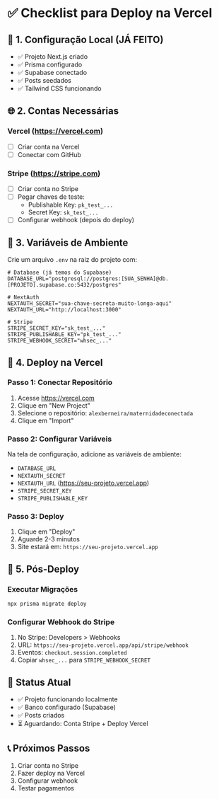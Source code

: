# ✅ Checklist para Deploy na Vercel

## 🔧 **1. Configuração Local (JÁ FEITO)**
- ✅ Projeto Next.js criado
- ✅ Prisma configurado
- ✅ Supabase conectado
- ✅ Posts seedados
- ✅ Tailwind CSS funcionando

## 🌐 **2. Contas Necessárias**

### **Vercel** (https://vercel.com)
- [ ] Criar conta na Vercel
- [ ] Conectar com GitHub

### **Stripe** (https://stripe.com) 
- [ ] Criar conta no Stripe
- [ ] Pegar chaves de teste:
  - Publishable Key: `pk_test_...`
  - Secret Key: `sk_test_...`
- [ ] Configurar webhook (depois do deploy)

## 📝 **3. Variáveis de Ambiente**

Crie um arquivo `.env` na raiz do projeto com:

```env
# Database (já temos do Supabase)
DATABASE_URL="postgresql://postgres:[SUA_SENHA]@db.[PROJETO].supabase.co:5432/postgres"

# NextAuth
NEXTAUTH_SECRET="sua-chave-secreta-muito-longa-aqui"
NEXTAUTH_URL="http://localhost:3000"

# Stripe
STRIPE_SECRET_KEY="sk_test_..."
STRIPE_PUBLISHABLE_KEY="pk_test_..."
STRIPE_WEBHOOK_SECRET="whsec_..."
```

## 🚀 **4. Deploy na Vercel**

### **Passo 1: Conectar Repositório**
1. Acesse https://vercel.com
2. Clique em "New Project"
3. Selecione o repositório: `alexberneira/maternidadeconectada`
4. Clique em "Import"

### **Passo 2: Configurar Variáveis**
Na tela de configuração, adicione as variáveis de ambiente:
- `DATABASE_URL`
- `NEXTAUTH_SECRET`
- `NEXTAUTH_URL` (https://seu-projeto.vercel.app)
- `STRIPE_SECRET_KEY`
- `STRIPE_PUBLISHABLE_KEY`

### **Passo 3: Deploy**
1. Clique em "Deploy"
2. Aguarde 2-3 minutos
3. Site estará em: `https://seu-projeto.vercel.app`

## 🔄 **5. Pós-Deploy**

### **Executar Migrações**
```bash
npx prisma migrate deploy
```

### **Configurar Webhook do Stripe**
1. No Stripe: Developers > Webhooks
2. URL: `https://seu-projeto.vercel.app/api/stripe/webhook`
3. Eventos: `checkout.session.completed`
4. Copiar `whsec_...` para `STRIPE_WEBHOOK_SECRET`

## 🎯 **Status Atual**
- ✅ Projeto funcionando localmente
- ✅ Banco configurado (Supabase)
- ✅ Posts criados
- ⏳ Aguardando: Conta Stripe + Deploy Vercel

## 📞 **Próximos Passos**
1. Criar conta no Stripe
2. Fazer deploy na Vercel
3. Configurar webhook
4. Testar pagamentos 